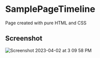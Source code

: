 # SamplePageTimeline
Page created with pure HTML and CSS
## Screenshot

![Screenshot 2023-04-02 at 3 09 58 PM](https://user-images.githubusercontent.com/21056059/229354904-b3f1c3d4-7809-4494-bfd9-c0e5de09a56d.png)

